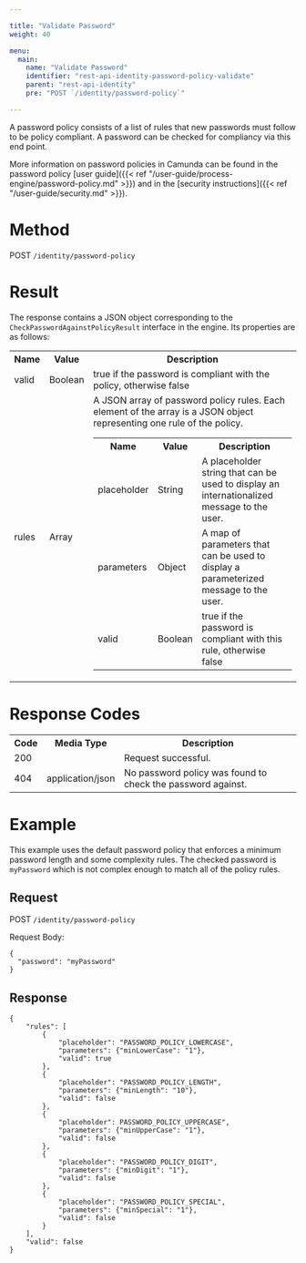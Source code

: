 ```yaml
---

title: "Validate Password"
weight: 40

menu:
  main:
    name: "Validate Password"
    identifier: "rest-api-identity-password-policy-validate"
    parent: "rest-api-identity"
    pre: "POST `/identity/password-policy`"

---
```

A password policy consists of a list of rules that new passwords must follow to be policy compliant. A password can be checked for compliancy via this end point.

More information on password policies in Camunda can be found in the password policy [user guide]({{< ref "/user-guide/process-engine/password-policy.md" >}}) and in the [security instructions]({{< ref "/user-guide/security.md" >}}).

# Method

POST `/identity/password-policy`

# Result

The response contains a JSON object corresponding to the `CheckPasswordAgainstPolicyResult` interface in the engine.
Its properties are as follows:

<table class="table table-striped">
  <tr>
    <th>Name</th>
    <th>Value</th>
    <th>Description</th>
  </tr>
  <tr>
    <td>valid</td>
    <td>Boolean</td>
    <td>true if the password is compliant with the policy, otherwise false</td>
  <tr>
    <td>rules</td>
    <td>Array</td>
    <td>A JSON array of password policy rules. Each element of the array is a JSON object representing one rule of the policy.
    <table class="table table-striped">
      <tr>
        <th>Name</th>
        <th>Value</th>
        <th>Description</th>
      </tr>
      <tr>
        <td>placeholder</td>
        <td>String</td>
        <td>A placeholder string that can be used to display an internationalized message to the user.</td>
      </tr>
      <tr>
        <td>parameters</td>
        <td>Object</td>
        <td>A map of parameters that can be used to display a parameterized message to the user.</td>
      </tr>
      <tr>
        <td>valid</td>
        <td>Boolean</td>
        <td>true if the password is compliant with this rule, otherwise false</td>
      </tr>
    </table>
    </td>
  </tr>
</table>

# Response Codes

<table class="table table-striped">
  <tr>
    <th>Code</th>
    <th>Media Type</th>
    <th>Description</th>
  </tr>
  <tr>
    <td>200</td>
    <td></td>
    <td>Request successful.</td>
  </tr>
  <tr>
    <td>404</td>
    <td>application/json</td>
    <td>No password policy was found to check the password against.</td>
  </tr>
</table>

# Example

This example uses the default password policy that enforces a minimum password length and some complexity rules. The checked password is `myPassword` which is not complex enough to match all of the policy rules.

## Request

POST `/identity/password-policy`

Request Body:
```
{
  "password": "myPassword"
}
```

## Response
```
{
    "rules": [
        {
            "placeholder": "PASSWORD_POLICY_LOWERCASE",
            "parameters": {"minLowerCase": "1"},
            "valid": true
        },
        {
            "placeholder": "PASSWORD_POLICY_LENGTH",
            "parameters": {"minLength": "10"},
            "valid": false
        },
        {
            "placeholder": PASSWORD_POLICY_UPPERCASE",
            "parameters": {"minUpperCase": "1"},
            "valid": false
        },
        {
            "placeholder": "PASSWORD_POLICY_DIGIT",
            "parameters": {"minDigit": "1"},
            "valid": false
        },
        {
            "placeholder": "PASSWORD_POLICY_SPECIAL",
            "parameters": {"minSpecial": "1"},
            "valid": false
        }
    ],
    "valid": false
}
```
